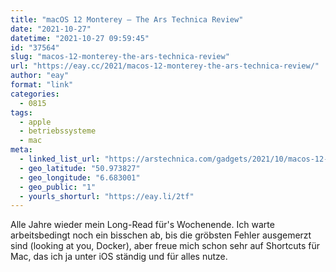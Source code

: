 ```yaml
---
title: "macOS 12 Monterey – The Ars Technica Review"
date: "2021-10-27"
datetime: "2021-10-27 09:59:45"
id: "37564"
slug: "macos-12-monterey-the-ars-technica-review"
url: "https://eay.cc/2021/macos-12-monterey-the-ars-technica-review/"
author: "eay"
format: "link"
categories:
  - 0815
tags:
  - apple
  - betriebssysteme
  - mac
meta:
  - linked_list_url: "https://arstechnica.com/gadgets/2021/10/macos-12-monterey-the-ars-technica-review/"
  - geo_latitude: "50.973827"
  - geo_longitude: "6.683001"
  - geo_public: "1"
  - yourls_shorturl: "https://eay.li/2tf"
---
```


Alle Jahre wieder mein Long-Read für's Wochenende. Ich warte arbeitsbedingt noch ein bisschen ab, bis die gröbsten Fehler ausgemerzt sind (looking at you, Docker), aber freue mich schon sehr auf Shortcuts für Mac, das ich ja unter iOS ständig und für alles nutze.
